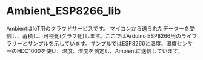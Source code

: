 # Ambient_ESP8266_lib
AmbientはIoT用のクラウドサービスです。 マイコンから送られたデーターを受信し、蓄積し、可視化(グラフ化)します。ここではArduino ESP8266用のライブラリーとサンプルを示しています。サンプルではESP8266と温度、湿度センサーのHDC1000を使い、温度、湿度を測定し、Ambientに送信しています。
